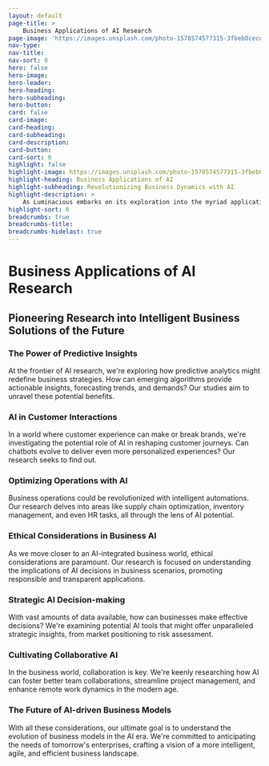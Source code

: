 ```yaml
---
layout: default
page-title: >
    Business Applications of AI Research
page-image: 'https://images.unsplash.com/photo-1578574577315-3fbeb0cecdc2?ixlib=rb-4.0.3&ixid=M3wxMjA3fDB8MHxwaG90by1wYWdlfHx8fGVufDB8fHx8fA%3D%3D&auto=format&fit=crop&w=2072&q=80'
nav-type: 
nav-title: 
nav-sort: 0
hero: false
hero-image: 
hero-leader: 
hero-heading: 
hero-subheading: 
hero-button: 
card: false
card-image: 
card-heading: 
card-subheading: 
card-description: 
card-button: 
card-sort: 0
highlight: false
highlight-image: https://images.unsplash.com/photo-1578574577315-3fbeb0cecdc2?ixlib=rb-4.0.3&ixid=M3wxMjA3fDB8MHxwaG90by1wYWdlfHx8fGVufDB8fHx8fA%3D%3D&auto=format&fit=crop&w=2072&q=80
highlight-heading: Business Applications of AI
highlight-subheading: Revolutionizing Business Dynamics with AI
highlight-description: >
    As Luminacious embarks on its exploration into the myriad applications of AI in business, we're enthusiastic about the transformative possibilities. Join us in our pursuit to understand and eventually harness AI's potential to reshape business strategies, operations, and customer experiences.
highlight-sort: 6
breadcrumbs: true
breadcrumbs-title: 
breadcrumbs-hidelast: true
---
```


# Business Applications of AI Research

## Pioneering Research into Intelligent Business Solutions of the Future

### The Power of Predictive Insights

At the frontier of AI research, we're exploring how predictive analytics might redefine business strategies. How can emerging algorithms provide actionable insights, forecasting trends, and demands? Our studies aim to unravel these potential benefits.

### AI in Customer Interactions

In a world where customer experience can make or break brands, we're investigating the potential role of AI in reshaping customer journeys. Can chatbots evolve to deliver even more personalized experiences? Our research seeks to find out.

### Optimizing Operations with AI

Business operations could be revolutionized with intelligent automations. Our research delves into areas like supply chain optimization, inventory management, and even HR tasks, all through the lens of AI potential.

### Ethical Considerations in Business AI

As we move closer to an AI-integrated business world, ethical considerations are paramount. Our research is focused on understanding the implications of AI decisions in business scenarios, promoting responsible and transparent applications.

### Strategic AI Decision-making

With vast amounts of data available, how can businesses make effective decisions? We're examining potential AI tools that might offer unparalleled strategic insights, from market positioning to risk assessment.

### Cultivating Collaborative AI

In the business world, collaboration is key. We're keenly researching how AI can foster better team collaborations, streamline project management, and enhance remote work dynamics in the modern age.

### The Future of AI-driven Business Models

With all these considerations, our ultimate goal is to understand the evolution of business models in the AI era. We're committed to anticipating the needs of tomorrow's enterprises, crafting a vision of a more intelligent, agile, and efficient business landscape.